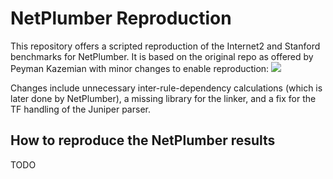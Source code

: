 # NetPlumber Reproduction

This repository offers a scripted reproduction of the Internet2 and Stanford
benchmarks for NetPlumber.
It is based on the original repo as offered by Peyman Kazemian with minor
changes to enable reproduction:
![](https://bitbucket.org/peymank/hassel-public/wiki/Home)

Changes include unnecessary inter-rule-dependency calculations (which is later
done by NetPlumber), a missing library for the linker, and a fix for the TF
handling of the Juniper parser.


## How to reproduce the NetPlumber results

TODO
